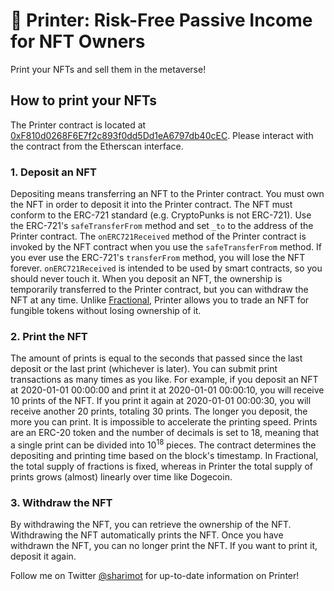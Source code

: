 # 🌊 Printer: Risk-Free Passive Income for NFT Owners
Print your NFTs and sell them in the metaverse!

## How to print your NFTs

The Printer contract is located at [0xF810d0268F6E7f2c893f0dd5Dd1eA6797db40cEC](https://etherscan.io/address/0xf810d0268f6e7f2c893f0dd5dd1ea6797db40cec).
Please interact with the contract from the Etherscan interface.

### 1. Deposit an NFT

Depositing means transferring an NFT to the Printer contract.
You must own the NFT in order to deposit it into the Printer contract.
The NFT must conform to the ERC-721 standard (e.g. CryptoPunks is not ERC-721).
Use the ERC-721's `safeTransferFrom` method and set `_to` to the address of the Printer contract.
The `onERC721Received` method of the Printer contract is invoked by the NFT contract when you use the `safeTransferFrom` method.
If you ever use the ERC-721's `transferFrom` method, you will lose the NFT forever.
`onERC721Received` is intended to be used by smart contracts, so you should never touch it.
When you deposit an NFT, the ownership is temporarily transferred to the Printer contract, but you can withdraw the NFT at any time.
Unlike [Fractional](https://fractional.art/), Printer allows you to trade an NFT for fungible tokens without losing ownership of it.

### 2. Print the NFT

The amount of prints is equal to the seconds that passed since the last deposit or the last print (whichever is later).
You can submit print transactions as many times as you like.
For example, if you deposit an NFT at 2020-01-01 00:00:00 and print it at 2020-01-01 00:00:10, you will receive 10 prints of the NFT.
If you print it again at 2020-01-01 00:00:30, you will receive another 20 prints, totaling 30 prints.
The longer you deposit, the more you can print.
It is impossible to accelerate the printing speed.
Prints are an ERC-20 token and the number of decimals is set to 18, meaning that a single print can be divided into 10<sup>18</sup> pieces.
The contract determines the depositing and printing time based on the block's timestamp.
In Fractional, the total supply of fractions is fixed, whereas in Printer the total supply of prints grows (almost) linearly over time like Dogecoin.

### 3. Withdraw the NFT

By withdrawing the NFT, you can retrieve the ownership of the NFT.
Withdrawing the NFT automatically prints the NFT.
Once you have withdrawn the NFT, you can no longer print the NFT.
If you want to print it, deposit it again.

Follow me on Twitter [@sharimot](https://twitter.com/sharimot) for up-to-date information on Printer!
